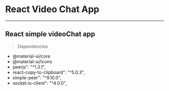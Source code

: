 # React Video Chat App #

---
React simple videoChat app
---

>Dependencies

-  @material-ui/core
-  @material-ui/icons
-  peerjs": "^1.3.1",
-  react-copy-to-clipboard": "^5.0.3",
-  simple-peer": "^9.10.0",
-  socket.io-client": "^4.0.0",
